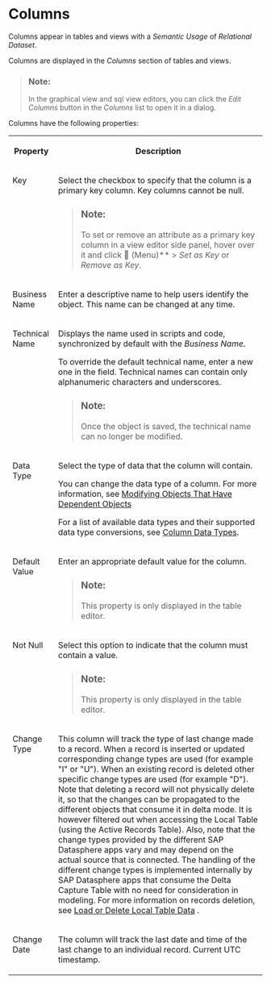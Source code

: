 <!-- loio8f0f40df2ed34035b8b5837897205ee6 -->

<link rel="stylesheet" type="text/css" href="../css/sap-icons.css"/>

# Columns

Columns appear in tables and views with a *Semantic Usage* of *Relational Dataset*.

Columns are displayed in the *Columns* section of tables and views.

> ### Note:  
> In the graphical view and sql view editors, you can click the *Edit Columns* button in the *Columns* list to open it in a dialog.

Columns have the following properties:


<table>
<tr>
<th valign="top">

Property

</th>
<th valign="top">

Description

</th>
</tr>
<tr>
<td valign="top">

Key

</td>
<td valign="top">

Select the checkbox to specify that the column is a primary key column. Key columns cannot be null. 

> ### Note:  
> To set or remove an attribute as a primary key column in a view editor side panel, hover over it and click <span class="FPA-icons"></span> \(Menu\)** \> *Set as Key* or *Remove as Key*.



</td>
</tr>
<tr>
<td valign="top">

Business Name 

</td>
<td valign="top">

Enter a descriptive name to help users identify the object. This name can be changed at any time. 

</td>
</tr>
<tr>
<td valign="top">

Technical Name 

</td>
<td valign="top">

Displays the name used in scripts and code, synchronized by default with the *Business Name*.

To override the default technical name, enter a new one in the field. Technical names can contain only alphanumeric characters and underscores.

> ### Note:  
> Once the object is saved, the technical name can no longer be modified.



</td>
</tr>
<tr>
<td valign="top">

Data Type

</td>
<td valign="top">

Select the type of data that the column will contain. 

You can change the data type of a column. For more information, see [Modifying Objects That Have Dependent Objects](../Creating-Finding-Sharing-Objects/modifying-objects-that-have-dependent-objects-f315863.md) 

For a list of available data types and their supported data type conversions, see [Column Data Types](column-data-types-7b1dc6e.md).

</td>
</tr>
<tr>
<td valign="top">

Default Value

</td>
<td valign="top">

Enter an appropriate default value for the column. 

> ### Note:  
> This property is only displayed in the table editor.



</td>
</tr>
<tr>
<td valign="top">

Not Null

</td>
<td valign="top">

Select this option to indicate that the column must contain a value. 

> ### Note:  
> This property is only displayed in the table editor.



</td>
</tr>
<tr>
<td valign="top">

Change Type

</td>
<td valign="top">

This column will track the type of last change made to a record. When a record is inserted or updated corresponding change types are used \(for example "I" or "U"\). When an existing record is deleted other specific change types are used \(for example "D"\). Note that deleting a record will not physically delete it, so that the changes can be propagated to the different objects that consume it in delta mode. It is however filtered out when accessing the Local Table \(using the Active Records Table\). Also, note that the change types provided by the different SAP Datasphere apps vary and may depend on the actual source that is connected. The handling of the different change types is implemented internally by SAP Datasphere apps that consume the Delta Capture Table with no need for consideration in modeling. For more information on records deletion, see [Load or Delete Local Table Data](load-or-delete-local-table-data-870401f.md) .

</td>
</tr>
<tr>
<td valign="top">

Change Date

</td>
<td valign="top">

The column will track the last date and time of the last change to an individual record. Current UTC timestamp. 

</td>
</tr>
</table>

